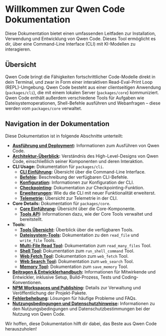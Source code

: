 # Willkommen zur Qwen Code Dokumentation

Diese Dokumentation bietet einen umfassenden Leitfaden zur Installation, Verwendung und Entwicklung von Qwen Code. Dieses Tool ermöglicht es dir, über eine Command-Line Interface (CLI) mit KI-Modellen zu interagieren.

## Übersicht

Qwen Code bringt die Fähigkeiten fortschrittlicher Code-Modelle direkt in dein Terminal, und zwar in Form einer interaktiven Read-Eval-Print Loop (REPL)-Umgebung. Qwen Code besteht aus einer clientseitigen Anwendung (`packages/cli`), die mit einem lokalen Server (`packages/core`) kommuniziert. Qwen Code enthält außerdem verschiedene Tools für Aufgaben wie Dateisystemoperationen, Shell-Befehle ausführen und Webanfragen – diese werden vom `packages/core` verwaltet.

## Navigation in der Dokumentation

Diese Dokumentation ist in folgende Abschnitte unterteilt:

- **[Ausführung und Deployment](./deployment.md):** Informationen zum Ausführen von Qwen Code.
- **[Architektur-Überblick](./architecture.md):** Verständnis des High-Level-Designs von Qwen Code, einschließlich seiner Komponenten und deren Interaktion.
- **CLI Usage:** Dokumentation für `packages/cli`.
  - **[CLI Einführung](./cli/index.md):** Übersicht über die Command-Line Interface.
  - **[Befehle](./cli/commands.md):** Beschreibung der verfügbaren CLI-Befehle.
  - **[Konfiguration](./cli/configuration.md):** Informationen zur Konfiguration der CLI.
  - **[Checkpointing](./checkpointing.md):** Dokumentation zur Checkpointing-Funktion.
  - **[Erweiterungen](./extension.md):** Wie du die CLI mit neuer Funktionalität erweiterst.
  - **[Telemetrie](./telemetry.md):** Übersicht zur Telemetrie in der CLI.
- **Core Details:** Dokumentation für `packages/core`.
  - **[Core Einführung](./core/index.md):** Übersicht über die Core-Komponente.
  - **[Tools API](./core/tools-api.md):** Informationen dazu, wie der Core Tools verwaltet und bereitstellt.
- **Tools:**
  - **[Tools Übersicht](./tools/index.md):** Überblick über die verfügbaren Tools.
  - **[Dateisystem-Tools](./tools/file-system.md):** Dokumentation zu den `read_file` und `write_file` Tools.
  - **[Multi-File Read Tool](./tools/multi-file.md):** Dokumentation zum `read_many_files` Tool.
  - **[Shell Tool](./tools/shell.md):** Dokumentation zum `run_shell_command` Tool.
  - **[Web Fetch Tool](./tools/web-fetch.md):** Dokumentation zum `web_fetch` Tool.
  - **[Web Search Tool](./tools/web-search.md):** Dokumentation zum `web_search` Tool.
  - **[Memory Tool](./tools/memory.md):** Dokumentation zum `save_memory` Tool.
- **[Beitragen & Entwicklerhandbuch](../CONTRIBUTING.md):** Informationen für Mitwirkende und Entwickler, inklusive Setup, Build-Prozess, Tests und Coding-Konventionen.
- **[NPM Workspaces und Publishing](./npm.md):** Details zur Verwaltung und Veröffentlichung der Projekt-Pakete.
- **[Fehlerbehebung](./troubleshooting.md):** Lösungen für häufige Probleme und FAQs.
- **[Nutzungsbedingungen und Datenschutzhinweise](./tos-privacy.md):** Informationen zu den Nutzungsbedingungen und Datenschutzbestimmungen bei der Nutzung von Qwen Code.

Wir hoffen, diese Dokumentation hilft dir dabei, das Beste aus Qwen Code herauszuholen!